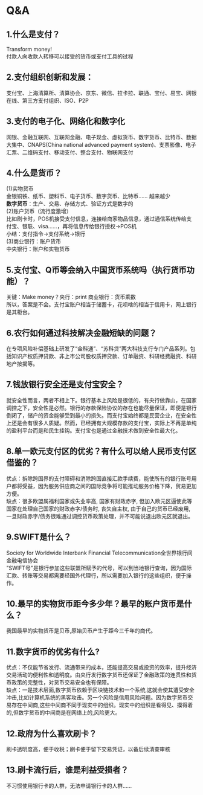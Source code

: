 # Q&A
## 1.什么是支付？  
Transform money!  
付款人向收款人转移可以接受的货币或支付工具的过程
## 2.支付组织创新和发展：
支付宝、上海清算所、清算协会、京东、微信、拉卡拉、联通、宝付、易宝、网银在线、第三方支付组织、ISO、P2P
## 3.支付的电子化、网络化和数字化
网银、金融互联网、互联网金融、电子现金、虚拟货币、数字货币、比特币、数据大集中、CNAPS(China national advanced payment system)、支票影像、电子汇票、二维码支付、移动支付、整合支付、物联网支付
## 4.什么是货币？
(1)实物货币  
金银铜铁、纸币、塑料币、电子货币、数字货币、比特币……
越来越少  
**数字货币**：生产、交易、存储方式、验证方式是数字的  
(2)账户货币（流行度激增）  
比如刷卡时，POS机接受支付信息，连接给商家物品信息，通过通信系统传给支付宝、银联、visa……，再将信息传给银行授权→POS机  
小结：支付指令→支付系统→银行  
(3)商业银行：账户货币  
中央银行：账户和实物货币  
## 5.支付宝、Q币等会纳入中国货币系统吗（执行货币功能）？
关键：Make money？央行：print 商业银行：货币乘数  
所以，答案是不会。支付宝账户相当于储蓄卡，花呗啥的相当于信用卡，网上银行是其柜台。  
## 6.农行如何通过科技解决金融短缺的问题？ 
在专项风险补偿基础上研发了“金科通”、“苏科贷”两大科技支行专门产品系列。包括知识产权质押贷款、非上市公司股权质押贷款、订单融资、科研经费融资、科研地产按揭等。
## 7.钱放银行安全还是支付宝安全？
就安全性而言，两者不相上下。银行基本上风险是很低的，有央行做靠山，在国家调控之下，安全性是必然。银行的存款保险协议的存在也能尽量保证，即便是银行倒闭了，储户的资金能够受到最小的损失。而支付宝始终都是民营企业，在安全性上还是会有很多人质疑。然而，已经拥有大规模存款的支付宝，实际上不再是单纯的盈利平台而是和民生挂钩。支付宝也是通过金融技术做到安全性最大化。
## 8.单一欧元支付区的优劣？有什么可以给人民币支付区借鉴的？
优点：拆除跨国界的支付障碍和消除跨国直接汇款手续费，能使所有的银行账号用户都将受益，因为服务供应商之间的国际竞争将可能推动服务价格下降，贸易更加方便。  
缺点：很多欧盟属福利国家或失业率高, 国家有财政赤字, 但加入欧元区逼使此等国家在处理自己国家的财政赤字/债务时, 丧失自主权, 由于自己的货币已经废用, 一旦财政赤字/债务很难通过调控货币政策处理，并不可能说退出欧元区就退出。
## 9.SWIFT是什么？
Society for Worldwide Interbank Financial Telecommunication全世界银行间金融电信协会   
"SWIFT号"是银行参加这些联盟所赋予的代号，可以到当地银行查询，因为国际汇款、转账等交易都需要经国外代理行，所以需要加入银行的这些组织，便于操作。
## 10.最早的实物货币距今多少年？最早的账户货币是什么？
我国最早的实物货币是贝币,原始贝币产生于距今三千年的商代。
## 11.数字货币的优劣有什么?
优点：不仅能节省发行、流通带来的成本，还能提高交易或投资的效率，提升经济交易活动的便利性和透明度。由央行发行数字货币还保证了金融政策的连贯性和货币政策的完整性，对货币交易安全也有保障。  
缺点：一是技术层面,数字货币依赖于区块链技术和一个系统,这就会使其遭受安全冲击,比如计算机系统的黑客攻击。另一个风险是信用风险问题。因为数字货币交易存在中间商,这些中间商不同于现实中的组织。现实中的组织是看得见、摸得着的,但数字货币的中间商是在网络上的,风险更大。
## 12.政府为什么喜欢刷卡？ 
刷卡透明度高，便于收税；刷卡便于留下交易凭证，以备后续清查审核
## 13.刷卡流行后，谁是利益受损者？ 
不习惯使用银行卡的人群，无法申请银行卡的人群……
